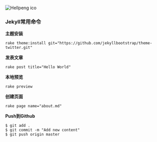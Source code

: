 ![Hellpeng ico](http://hellpeng.github.io/favicon.ico)
### Jekyll常用命令
**主题安装**
<pre><code>rake theme:install git="https://github.com/jekyllbootstrap/theme-twitter.git"
</code></pre>

**发表文章**
<pre><code>rake post title="Hello World"
</code></pre>

**本地预览**
<pre><code>rake preview</code></pre>

**创建页面**
<pre><code>rake page name="about.md"</code></pre>

**Push到Github**
<pre><code>$ git add .
$ git commit -m "Add new content"
$ git push origin master
</code></pre>